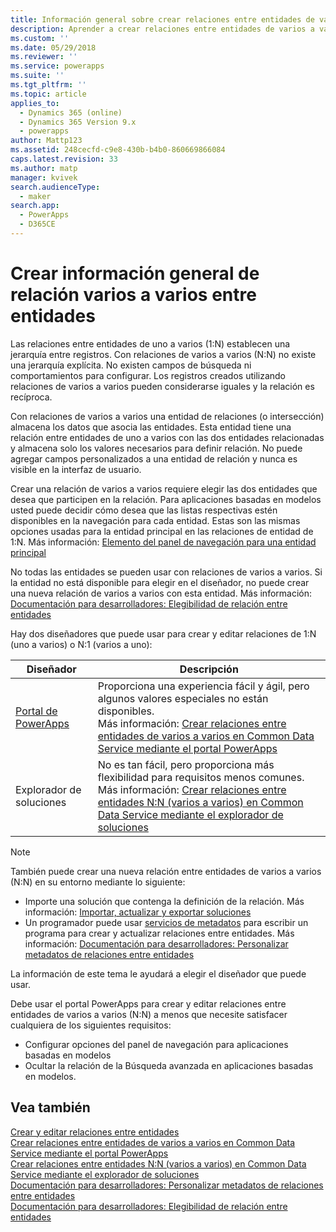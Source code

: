 ```yaml
---
title: Información general sobre crear relaciones entre entidades de varios a varios en Common Data Service | MicrosoftDocs
description: Aprender a crear relaciones entre entidades de varios a varios
ms.custom: ''
ms.date: 05/29/2018
ms.reviewer: ''
ms.service: powerapps
ms.suite: ''
ms.tgt_pltfrm: ''
ms.topic: article
applies_to:
  - Dynamics 365 (online)
  - Dynamics 365 Version 9.x
  - powerapps
author: Mattp123
ms.assetid: 248cecfd-c9e8-430b-b4b0-860669866084
caps.latest.revision: 33
ms.author: matp
manager: kvivek
search.audienceType:
  - maker
search.app:
  - PowerApps
  - D365CE
---
```

# <a name="create-many-to-many-entity-relationships-overview"></a>Crear información general de relación varios a varios entre entidades

Las relaciones entre entidades de uno a varios (1:N) establecen una jerarquía entre registros. Con relaciones de varios a varios (N:N) no existe una jerarquía explícita. No existen campos de búsqueda ni comportamientos para configurar. Los registros creados utilizando relaciones de varios a varios pueden considerarse iguales y la relación es recíproca.  
  
Con relaciones de varios a varios una entidad de relaciones (o intersección) almacena los datos que asocia las entidades. Esta entidad tiene una relación entre entidades de uno a varios con las dos entidades relacionadas y almacena solo los valores necesarios para definir relación. No puede agregar campos personalizados a una entidad de relación y nunca es visible en la interfaz de usuario. 
  
Crear una relación de varios a varios requiere elegir las dos entidades que desea que participen en la relación. Para aplicaciones basadas en modelos usted puede decidir cómo desea que las listas respectivas estén disponibles en la navegación para cada entidad. Estas son las mismas opciones usadas para la entidad principal en las relaciones de entidad de 1:N. Más información: [Elemento del panel de navegación para una entidad principal](create-edit-1n-relationships-solution-explorer.md#navigation-pane-item-for-primary-entity)
  
No todas las entidades se pueden usar con relaciones de varios a varios. Si la entidad no está disponible para elegir en el diseñador, no puede crear una nueva relación de varios a varios con esta entidad. Más información: [Documentación para desarrolladores: Elegibilidad de relación entre entidades](https://docs.microsoft.com/dynamics365/customer-engagement/developer/entity-relationship-eligibility)

Hay dos diseñadores que puede usar para crear y editar relaciones de 1:N (uno a varios) o N:1 (varios a uno):

|Diseñador| Descripción|
|--|--|
|[Portal de PowerApps](https://web.powerapps.com/?utm_source=padocs&utm_medium=linkinadoc&utm_campaign=referralsfromdoc)|Proporciona una experiencia fácil y ágil, pero algunos valores especiales no están disponibles.<br />Más información: [Crear relaciones entre entidades de varios a varios en Common Data Service mediante el portal PowerApps](create-edit-nn-relationships-portal.md)|
|Explorador de soluciones|No es tan fácil, pero proporciona más flexibilidad para requisitos menos comunes.<br />Más información: [Crear relaciones entre entidades N:N (varios a varios) en Common Data Service mediante el explorador de soluciones](create-edit-nn-relationships-solution-explorer.md) |

> [!NOTE]
> También puede crear una nueva relación entre entidades de varios a varios (N:N) en su entorno mediante lo siguiente:
> - Importe una solución que contenga la definición de la relación. Más información: [Importar, actualizar y exportar soluciones](import-update-export-solutions.md)
> - Un programador puede usar [servicios de metadatos](../../developer/common-data-service/metadata-services.md) para escribir un programa para crear y actualizar relaciones entre entidades. Más información: [Documentación para desarrolladores: Personalizar metadatos de relaciones entre entidades](https://docs.microsoft.com/dynamics365/customer-engagement/developer/customize-entity-relationship-metadata)

La información de este tema le ayudará a elegir el diseñador que puede usar. 

Debe usar el portal PowerApps para crear y editar relaciones entre entidades de varios a varios (N:N) a menos que necesite satisfacer cualquiera de los siguientes requisitos:

- Configurar opciones del panel de navegación para aplicaciones basadas en modelos
- Ocultar la relación de la Búsqueda avanzada en aplicaciones basadas en modelos.

## <a name="see-also"></a>Vea también

[Crear y editar relaciones entre entidades](create-edit-entity-relationships.md)<br />
[Crear relaciones entre entidades de varios a varios en Common Data Service mediante el portal PowerApps](create-edit-nn-relationships-portal.md)<br />
[Crear relaciones entre entidades N:N (varios a varios) en Common Data Service mediante el explorador de soluciones](create-edit-nn-relationships-solution-explorer.md)<br />
[Documentación para desarrolladores: Personalizar metadatos de relaciones entre entidades](https://docs.microsoft.com/dynamics365/customer-engagement/developer/customize-entity-relationship-metadata)<br />
[Documentación para desarrolladores: Elegibilidad de relación entre entidades](https://docs.microsoft.com/dynamics365/customer-engagement/developer/entity-relationship-eligibility)

